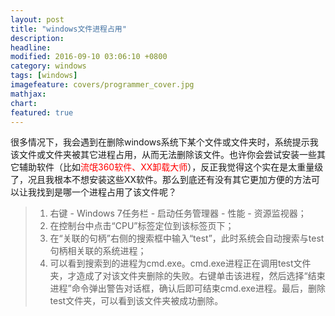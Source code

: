 ```yaml
---
layout: post
title: "windows文件进程占用"
description:
headline:
modified: 2016-09-10 03:06:10 +0800
category: windows
tags: [windows]
imagefeature: covers/programmer_cover.jpg
mathjax:
chart:
featured: true
---
```


很多情况下，我会遇到在删除windows系统下某个文件或文件夹时，系统提示我该文件或文件夹被其它进程占用，从而无法删除该文件。也许你会尝试安装一些其它辅助软件（比如<span style="color:red">流氓360软件、XX卸载大师</span>），反正我觉得这个实在是太重量级了，况且我根本不想安装这些XX软件。那么到底还有没有其它更加方便的方法可以让我找到是哪一个进程占用了该文件呢？

> 1. 右键 - Windows 7任务栏 - 启动任务管理器 - 性能 - 资源监视器；
> 2. 在控制台中点击“CPU”标签定位到该标签页下；
> 3. 在“关联的句柄”右侧的搜索框中输入“test”，此时系统会自动搜索与test句柄相关联的系统进程；
> 4. 可以看到搜索到的进程为cmd.exe。cmd.exe进程正在调用test文件夹，才造成了对该文件夹删除的失败。右键单击该进程，然后选择“结束进程”命令弹出警告对话框，确认后即可结束cmd.exe进程。最后，删除test文件夹，可以看到该文件夹被成功删除。
